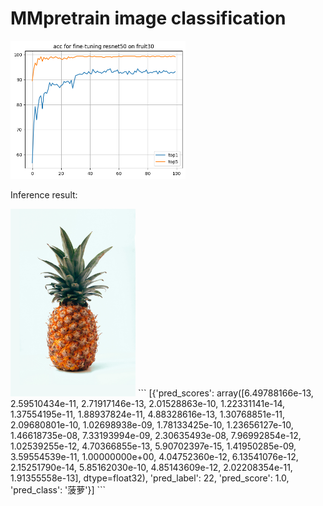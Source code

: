 # MMpretrain image classification

<img src="https://github.com/dingkwang/OpenMMLabCamp/blob/main/projects/hw_2_mmpretrain/vis.png" width="280">


Inference result:

<img src="https://github.com/dingkwang/OpenMMLabCamp/blob/main/projects/hw_2_mmpretrain/pineapple.jpg" width="200">
```
[{'pred_scores': array([6.49788166e-13, 2.59510434e-11, 2.71917146e-13, 2.01528863e-10,
       1.22331141e-14, 1.37554195e-11, 1.88937824e-11, 4.88328616e-13,
       1.30768851e-11, 2.09680801e-10, 1.02698938e-09, 1.78133425e-10,
       1.23656127e-10, 1.46618735e-08, 7.33193994e-09, 2.30635493e-08,
       7.96992854e-12, 1.02539255e-12, 4.70366855e-13, 5.90702397e-15,
       1.41950285e-09, 3.59554539e-11, 1.00000000e+00, 4.04752360e-12,
       6.13541076e-12, 2.15251790e-14, 5.85162030e-10, 4.85143609e-12,
       2.02208354e-11, 1.91355558e-13], dtype=float32), 'pred_label': 22, 'pred_score': 1.0, 'pred_class': '菠萝'}]
```


